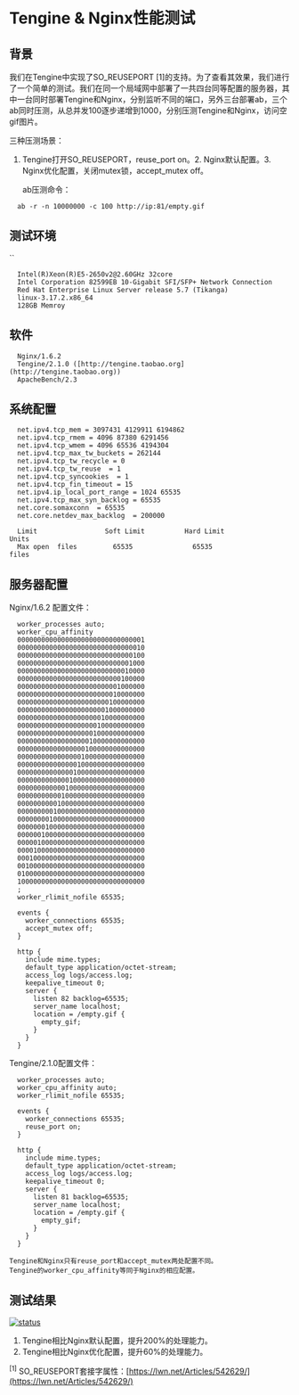 # Tengine & Nginx性能测试

## 背景

我们在Tengine中实现了SO_REUSEPORT [1]的支持。为了查看其效果，我们进行了一个简单的测试。我们在同一个局域网中部署了一共四台同等配置的服务器，其中一台同时部署Tengine和Nginx，分别监听不同的端口，另外三台部署ab，三个ab同时压测，从总并发100逐步递增到1000，分别压测Tengine和Nginx，访问空gif图片。

三种压测场景：

1.  Tengine打开SO_REUSEPORT，reuse_port on。2.  Nginx默认配置。3.  Nginx优化配置，关闭mutex锁，accept_mutex off。

    ab压测命令：

```
  ab -r -n 10000000 -c 100 http://ip:81/empty.gif
```

## 测试环境
``
```
  Intel(R)Xeon(R)E5-2650v2@2.60GHz 32core
  Intel Corporation 82599EB 10-Gigabit SFI/SFP+ Network Connection
  Red Hat Enterprise Linux Server release 5.7 (Tikanga)
  linux-3.17.2.x86_64
  128GB Memroy
```

## 软件

```
  Nginx/1.6.2
  Tengine/2.1.0 ([http://tengine.taobao.org](http://tengine.taobao.org))
  ApacheBench/2.3
```

## 系统配置

```
  net.ipv4.tcp_mem = 3097431 4129911 6194862
  net.ipv4.tcp_rmem = 4096 87380 6291456
  net.ipv4.tcp_wmem = 4096 65536 4194304
  net.ipv4.tcp_max_tw_buckets = 262144
  net.ipv4.tcp_tw_recycle = 0
  net.ipv4.tcp_tw_reuse  = 1
  net.ipv4.tcp_syncookies  = 1
  net.ipv4.tcp_fin_timeout = 15
  net.ipv4.ip_local_port_range = 1024 65535
  net.ipv4.tcp_max_syn_backlog = 65535
  net.core.somaxconn  = 65535
  net.core.netdev_max_backlog  = 200000
```

```
  Limit                 Soft Limit          Hard Limit            Units
  Max open  files         65535               65535               files
```

## 服务器配置

Nginx/1.6.2 配置文件：

```
  worker_processes auto;
  worker_cpu_affinity
  00000000000000000000000000000001
  00000000000000000000000000000010
  00000000000000000000000000000100
  00000000000000000000000000001000
  00000000000000000000000000010000
  00000000000000000000000000100000
  00000000000000000000000001000000
  00000000000000000000000010000000
  00000000000000000000000100000000
  00000000000000000000001000000000
  00000000000000000000010000000000
  00000000000000000000100000000000
  00000000000000000001000000000000
  00000000000000000010000000000000
  00000000000000000100000000000000
  00000000000000001000000000000000
  00000000000000010000000000000000
  00000000000000100000000000000000
  00000000000001000000000000000000
  00000000000010000000000000000000
  00000000000100000000000000000000
  00000000001000000000000000000000
  00000000010000000000000000000000
  00000000100000000000000000000000
  00000001000000000000000000000000
  00000010000000000000000000000000
  00000100000000000000000000000000
  00001000000000000000000000000000
  00010000000000000000000000000000
  00100000000000000000000000000000
  01000000000000000000000000000000
  10000000000000000000000000000000
  ;
  worker_rlimit_nofile 65535;

  events {
    worker_connections 65535;
    accept_mutex off;
  }

  http {
    include mime.types;
    default_type application/octet-stream;
    access_log logs/access.log;
    keepalive_timeout 0;
    server {
      listen 82 backlog=65535;
      server_name localhost;
      location = /empty.gif {
        empty_gif;
      }
    }
  }
```


Tengine/2.1.0配置文件：

```
  worker_processes auto;
  worker_cpu_affinity auto;
  worker_rlimit_nofile 65535;

  events {
    worker_connections 65535;
    reuse_port on;
  }

  http {
    include mime.types;
    default_type application/octet-stream;
    access_log logs/access.log;
    keepalive_timeout 0;
    server {
      listen 81 backlog=65535;
      server_name localhost;
      location = /empty.gif {
        empty_gif;
      }
    }
  }
```

    Tengine和Nginx只有reuse_port和accept_mutex两处配置不同。
    Tengine的worker_cpu_affinity等同于Nginx的相应配置。

## 测试结果

[![status](images/reuseport.png)](images/reuseport.png)

1.  Tengine相比Nginx默认配置，提升200%的处理能力。
2.  Tengine相比Nginx优化配置，提升60%的处理能力。

<sup>[1]</sup> SO_REUSEPORT套接字属性：[https://lwn.net/Articles/542629/](https://lwn.net/Articles/542629/)
